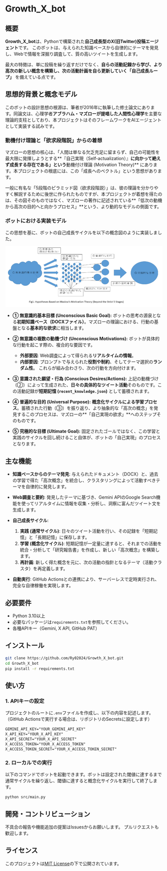 # Growth_X_bot

## 概要

**Growth_X_bot**は、Pythonで構築された**自己成長型のX(旧Twitter)投稿エージェント**です。
このボットは、与えられた知識ベースから自律的にテーマを発見し、Webで情報を深掘り調査して、質の高いツイートを生成します。

最大の特徴は、単に投稿を繰り返すだけでなく、**自らの活動記録から学び、より高次の新しい概念を構築し、次の活動計画を自ら更新していく「自己成長ループ」** を備えている点です。

## 思想的背景と概念モデル

このボットの設計思想の根源は、筆者が2016年に執筆した修士論文にあります。同論文は、心理学者**アブラハム・マズローが提唱した人間性心理学**を主要な理論的支柱としており、本プロジェクトはそのフレームワークをAIエージェントとして実装する試みです。

### 動機付け理論と「欲求段階説」からの着想

マズローの思想の核心は、「人間は単なる欠乏充足に留まらず、自己の可能性を最大限に発揮しようとする**『自己実現（Self-actualization）』**に向かって絶えず成長する存在である」という**動機付け理論 (Motivation Theory)** にあります。本プロジェクトの根底には、この「成長へのベクトル」という思想があります。

一般に有名な「5段階のピラミッド図（欲求段階説）」は、彼の理論を分かりやすく解説するために後世に作られたものですが、本プロジェクトが着想を得たのは、その図そのものではなく、マズローの著作に記述されている**「低次の動機から高次の目的へと向かうプロセス」**という、より動的なモデルの側面です。

### ボットにおける実装モデル

この思想を基に、ボットの自己成長サイクルを以下の概念図のように実装しました。

![ボットの概念モデル](./docs/conceptual_model.png)

*   **① 無意識的基本目標 (Unconscious Basic Goal):**
    ボットの思考の源泉となる**初期知識ベース（DOCXファイル）**。マズローの理論における、行動の基盤となる**基本的な欲求**に相当します。

*   **② 無意識の複数の動機づけ (Unconscious Motivations):**
    ボットが具体的な行動を起こす際の、複合的な要因です。
    *   **外部要因**: Web調査によって得られる**リアルタイムの情報**。
    *   **内部要因**: プロンプトで与えられた**役割や制約**、そしてテーマ選択の**ランダム性**。
    これらが組み合わさり、次の行動を方向付けます。

*   **③ 意識された願望・行為 (Conscious Desires/Actions):**
    上記の動機づけ（②）によって生成された、**日々の具体的なツイート活動**そのものです。この活動記録が**短期記憶 (`recent_knowledge.json`)** として蓄積されます。

*   **④ 普遍的な目的 (Universal Purpose):**
    **概念化サイクルによる学習プロセス**。蓄積された行動（③）を振り返り、より抽象的な「高次の概念」を発見するこのプロセスは、マズローの**「自己実現の欲求」**へのステップそのものです。

*   **⑤ 究極的な目標 (Ultimate Goal):**
    固定されたゴールではなく、この学習と実践のサイクルを回し続けること自体が、ボットの「自己実現」のプロセスとなります。

## 主な機能

*   **知識ベースからのテーマ発見**:
    与えられたドキュメント（DOCX）と、過去の学習で得た「高次概念」を統合し、クラスタリングによって活動すべきテーマを自律的に発見します。

*   **Web調査と要約**:
    発見したテーマに基づき、Gemini APIのGoogle Search機能を使ってリアルタイムに情報を収集・分析し、洞察に富んだツイート文を生成します。

*   **自己成長サイクル**:
    1.  **実践 (通常サイクル)**: 日々のツイート活動を行い、その記録を「短期記憶」と「長期記憶」に保存します。
    2.  **学習 (概念化サイクル)**: 短期記憶が一定量に達すると、それまでの活動を統合・分析して「研究報告書」を作成し、新しい「高次概念」を構築します。
    3.  **再計画**: 新しく得た概念を元に、次の活動の指針となるテーマ（活動クラスタ）を再定義します。

*   **自動実行**:
    GitHub Actionsとの連携により、サーバーレスで定時実行され、完全な自律稼働を実現します。

## 必要要件

*   Python 3.10以上
*   必要なパッケージは`requirements.txt`を参照してください。
*   各種APIキー（Gemini, X API, GitHub PAT）

## インストール

```bash
git clone https://github.com/Ry02024/Growth_X_bot.git
cd Growth_X_bot
pip install -r requirements.txt
```

## 使い方

### 1. APIキーの設定

プロジェクトのルートに`.env`ファイルを作成し、以下の内容を記述します。
（GitHub Actionsで実行する場合は、リポジトリのSecretsに設定します）

```
GEMINI_API_KEY="YOUR_GEMINI_API_KEY"
X_API_KEY="YOUR_X_API_KEY"
X_API_SECRET="YOUR_X_API_SECRET"
X_ACCESS_TOKEN="YOUR_X_ACCESS_TOKEN"
X_ACCESS_TOKEN_SECRET="YOUR_X_ACCESS_TOKEN_SECRET"
```

### 2. ローカルでの実行

以下のコマンドでボットを起動できます。ボットは設定された閾値に達するまで通常サイクルを繰り返し、閾値に達すると概念化サイクルを実行して終了します。

```bash
python src/main.py
```

## 開発・コントリビューション

不具合の報告や機能追加の提案はIssuesからお願いします。
プルリクエストも歓迎します。

## ライセンス

このプロジェクトは[MIT License](LICENSE)の下で公開されています。
